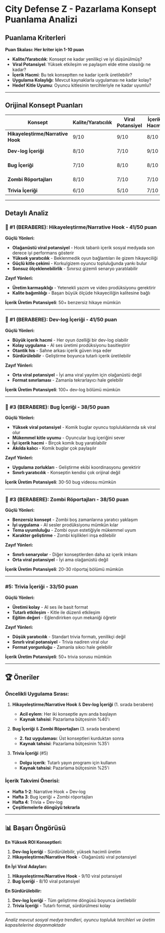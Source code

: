 # City Defense Z - Pazarlama Konsept Puanlama Analizi

## Puanlama Kriterleri
**Puan Skalası: Her kriter için 1-10 puan**

- **Kalite/Yaratıcılık**: Konsept ne kadar yenilikçi ve iyi düşünülmüş?
- **Viral Potansiyel**: Yüksek etkileşim ve paylaşım elde etme olasılığı ne kadar?
- **İçerik Hacmi**: Bu tek konseptten ne kadar içerik üretilebilir?
- **Uygulama Kolaylığı**: Mevcut kaynaklarla uygulaması ne kadar kolay?
- **Hedef Kitle Uyumu**: Oyuncu kitlesinin tercihleriyle ne kadar uyumlu?

---

## Orijinal Konsept Puanları

| Konsept | Kalite/Yaratıcılık | Viral Potansiyel | İçerik Hacmi | Uygulama Kolaylığı | Kitle Uyumu | **Toplam Puan** | **Sıra** |
|---------|-------------------|----------------|---------------|-------------------|-------------|----------------|----------|
| **Hikayeleştirme/Narrative Hook** | 9/10 | 9/10 | 8/10 | 7/10 | 8/10 | **41/50** | 🥇 #1 |
| **Dev-log İçeriği** | 8/10 | 7/10 | 9/10 | 9/10 | 8/10 | **41/50** | 🥇 #1 |
| **Bug İçeriği** | 7/10 | 8/10 | 8/10 | 6/10 | 9/10 | **38/50** | 🥉 #3 |
| **Zombi Röportajları** | 8/10 | 7/10 | 7/10 | 8/10 | 8/10 | **38/50** | 🥉 #3 |
| **Trivia İçeriği** | 6/10 | 5/10 | 7/10 | 8/10 | 7/10 | **33/50** | #5 |

---

## Detaylı Analiz

### 🥇 **#1 (BERABERE): Hikayeleştirme/Narrative Hook** - 41/50 puan

**Güçlü Yönleri:**
- **Olağanüstü viral potansiyel** - Hook tabanlı içerik sosyal medyada son derece iyi performans gösterir
- **Yüksek yaratıcılık** - Beklenmedik oyun bağlantıları ile gizem hikayeciliği
- **Güçlü kitle çekimi** - Korku/gizem oyuncu topluluğunda yankı bulur
- **Sonsuz ölçeklenebilirlik** - Sınırsız gizemli senaryo yaratılabilir

**Zayıf Yönleri:**
- **Üretim karmaşıklığı** - Yetenekli yazım ve video prodüksiyonu gerektirir
- **Kalite bağımlılığı** - Başarı büyük ölçüde hikayeciliğin kalitesine bağlı

**İçerik Üretim Potansiyeli**: 50+ benzersiz hikaye mümkün

---

### 🥇 **#1 (BERABERE): Dev-log İçeriği** - 41/50 puan

**Güçlü Yönleri:**
- **Büyük içerik hacmi** - Her oyun özelliği bir dev-log olabilir
- **Kolay uygulama** - AI ses üretimi prodüksiyonu basitleştirir
- **Otantik his** - Sahne arkası içerik güven inşa eder
- **Sürdürülebilir** - Geliştirme boyunca tutarlı içerik üretilebilir

**Zayıf Yönleri:**
- **Orta viral potansiyel** - İyi ama viral yayılım için olağanüstü değil
- **Format sınırlaması** - Zamanla tekrarlayıcı hale gelebilir

**İçerik Üretim Potansiyeli**: 100+ dev-log bölümü mümkün

---

### 🥉 **#3 (BERABERE): Bug İçeriği** - 38/50 puan

**Güçlü Yönleri:**
- **Yüksek viral potansiyel** - Komik buglar oyuncu topluluklarında sık viral olur
- **Mükemmel kitle uyumu** - Oyuncular bug içeriğini sever
- **İyi içerik hacmi** - Birçok komik bug yaratılabilir
- **Akılda kalıcı** - Komik buglar çok paylaşılır

**Zayıf Yönleri:**
- **Uygulama zorlukları** - Geliştirme ekibi koordinasyonu gerektirir
- **Sınırlı yaratıcılık** - Konseptin kendisi çok orijinal değil

**İçerik Üretim Potansiyeli**: 30-50 bug videosu mümkün

---

### 🥉 **#3 (BERABERE): Zombi Röportajları** - 38/50 puan

**Güçlü Yönleri:**
- **Benzersiz konsept** - Zombi boş zamanlarına yaratıcı yaklaşım
- **İyi uygulama** - AI sesler prodüksiyonu mümkün kılar
- **Tema uyumluluğu** - Zombi oyun estetiğiyle mükemmel uyum
- **Karakter geliştirme** - Zombi kişilikleri inşa edilebilir

**Zayıf Yönleri:**
- **Sınırlı senaryolar** - Diğer konseptlerden daha az içerik imkanı
- **Orta viral potansiyel** - İyi ama olağanüstü değil

**İçerik Üretim Potansiyeli**: 20-30 röportaj bölümü mümkün

---

### **#5: Trivia İçeriği** - 33/50 puan

**Güçlü Yönleri:**
- **Üretimi kolay** - AI ses ile basit format
- **Tutarlı etkileşim** - Kitle ile düzenli etkileşim
- **Eğitim değeri** - Eğlendirirken oyun mekaniği öğretir

**Zayıf Yönleri:**
- **Düşük yaratıcılık** - Standart trivia formatı, yenilikçi değil
- **Sınırlı viral potansiyel** - Trivia nadiren viral olur
- **Format yorgunluğu** - Zamanla sıkıcı hale gelebilir

**İçerik Üretim Potansiyeli**: 50+ trivia sorusu mümkün

---

## 🏆 **Öneriler**

### **Öncelikli Uygulama Sırası:**

1. **Hikayeleştirme/Narrative Hook** & **Dev-log İçeriği** (1. sırada berabere)
   - **Acil eylem**: Her iki konseptle aynı anda başlayın
   - **Kaynak tahsisi**: Pazarlama bütçesinin %40'ı

2. **Bug İçeriği** & **Zombi Röportajları** (3. sırada berabere)
   - **2. faz uygulaması**: Üst konseptleri kurduktan sonra
   - **Kaynak tahsisi**: Pazarlama bütçesinin %35'i

3. **Trivia İçeriği** (#5)
   - **Dolgu içerik**: Tutarlı yayın programı için kullanın
   - **Kaynak tahsisi**: Pazarlama bütçesinin %25'i

### **İçerik Takvimi Önerisi:**
- **Hafta 1-2**: Narrative Hook + Dev-log
- **Hafta 3**: Bug içeriği + Zombi röportajları
- **Hafta 4**: Trivia + Dev-log
- **Çeşitlemelerle döngüyü tekrarla**

---

## 📊 **Başarı Öngörüsü**

**En Yüksek ROI Konseptleri:**
1. **Dev-log İçeriği** - Sürdürülebilir, yüksek hacimli üretim
2. **Hikayeleştirme/Narrative Hook** - Olağanüstü viral potansiyel

**En İyi Viral Adayları:**
1. **Hikayeleştirme/Narrative Hook** - 9/10 viral potansiyel
2. **Bug İçeriği** - 8/10 viral potansiyel

**En Sürdürülebilir:**
1. **Dev-log İçeriği** - Tüm geliştirme döngüsü boyunca üretilebilir
2. **Trivia İçeriği** - Tutarlı format, sürdürülmesi kolay

---

*Analiz mevcut sosyal medya trendleri, oyuncu topluluk tercihleri ve üretim kapasitelerine dayanmaktadır* 